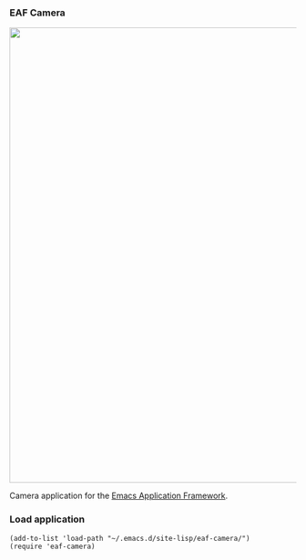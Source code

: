 ### EAF Camera

<p align="center">
  <img width="800" src="./screenshot.gif">
</p>

Camera application for the [Emacs Application Framework](https://github.com/emacs-eaf/emacs-application-framework).

### Load application

```Elisp
(add-to-list 'load-path "~/.emacs.d/site-lisp/eaf-camera/")
(require 'eaf-camera)
```
